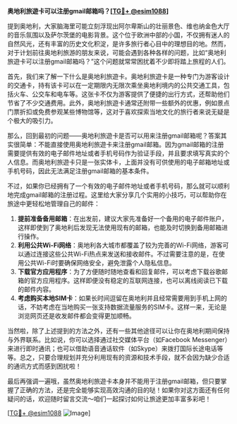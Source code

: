 **奥地利旅遊卡可以注册gmail邮箱吗？[[TG💪+ @esim1088](https://t.me/s/esim1088)]**

提到奥地利，大家脑海里可能立刻浮现出阿尔卑斯山的壮丽景色、维也纳金色大厅的音乐氛围以及萨尔茨堡的电影背景。这个位于欧洲中部的小国，不仅拥有迷人的自然风光，还有丰富的历史文化积淀，是许多旅行者心目中的理想目的地。然而，对于计划前往奥地利旅游的朋友来说，可能会遇到各种各样的问题，比如“奥地利旅遊卡可以注册gmail邮箱吗？”这个问题就常常困扰着不少即将踏上旅程的人们。

首先，我们来了解一下什么是奥地利旅遊卡。奥地利旅遊卡是一种专门为游客设计的交通卡，持有该卡可以在一定期限内无限次乘坐奥地利境内的公共交通工具，包括火车、公交车和电车等。这张卡不仅为游客提供了便捷的出行方式，还帮助他们节省了不少交通费用。此外，奥地利旅遊卡通常还附带一些额外的优惠，例如景点门票折扣或免费参观某些博物馆等，这对于喜欢探索当地文化的旅行者来说无疑是个极大的吸引力。

那么，回到最初的问题——奥地利旅遊卡是否可以用来注册gmail邮箱呢？答案其实很简单：不能直接使用奥地利旅遊卡来注册gmail邮箱。因为gmail邮箱的注册需要提供有效的电子邮件地址或者手机号码作为验证手段，并且要求填写真实的个人信息。而奥地利旅遊卡只是一张实体卡，上面并没有可供使用的电子邮箱地址或手机号码，因此无法满足注册gmail邮箱的基本条件。

不过，如果你已经拥有了一个有效的电子邮件地址或者手机号码，那么就可以顺利地完成gmail邮箱的注册过程。这里给大家分享几个实用的小技巧，可以帮助你在旅途中更轻松地管理自己的邮件：

1. **提前准备备用邮箱**：在出发前，建议大家先准备好一个备用的电子邮件账户，这样即使到了奥地利后发现无法使用现有的邮箱，也能及时切换到备用邮箱进行操作。
2. **利用公共Wi-Fi网络**：奥地利各大城市都覆盖了较为完善的Wi-Fi网络，游客可以通过连接这些公共Wi-Fi热点来发送和接收邮件。不过需要注意的是，在使用公共Wi-Fi时要确保网络安全，避免泄露个人隐私信息。
3. **下载官方应用程序**：为了方便随时随地查看和回复邮件，可以考虑下载谷歌邮箱的官方应用程序。这样即便没有稳定的互联网连接，也可以离线阅读已下载的邮件内容。
4. **考虑购买本地SIM卡**：如果长时间逗留在奥地利并且经常需要用到手机上网的话，不妨考虑在当地购买一张支持数据流量服务的SIM卡。这样一来，无论是浏览网页还是收发邮件都会变得更加顺畅。

当然啦，除了上述提到的方法之外，还有一些其他途径可以让你在奥地利期间保持与外界联系。比如说，你可以选择通过社交媒体平台（如Facebook Messenger）来进行即时通讯；也可以借助语音通话软件（如Skype）来拨打国际长途电话等等。总之，只要合理规划并充分利用现有的资源和技术手段，就不会因为缺少合适的通讯方式而感到困扰啦！

最后再强调一遍哦，虽然奥地利旅遊卡本身并不能用于注册gmail邮箱，但只要掌握了正确的方法，还是完全能够实现高效沟通的目的哒！如果你对这方面还有任何疑问的话，欢迎随时留言交流～咱们一起探讨如何让旅途更加丰富多彩吧！

[[TG💪+ @esim1088](https://t.me/s/esim1088) ![Image](https://i.postimg.cc/4NQfJmqS/Snipaste-2025-05-13-00-14-12.png)]